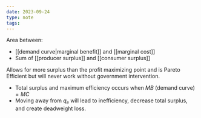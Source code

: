 ```yaml
---
date: 2023-09-24
type: note
tags: 
---
```


Area between:
- [[demand curve|marginal benefit]] and [[marginal cost]]
- Sum of [[producer surplus]] and [[consumer surplus]]

Allows for more surplus than the profit maximizing point and is Pareto Efficient but will never work without government intervention.

- Total surplus and maximum efficiency occurs when $MB \text{ (demand curve)}= MC$
- Moving away from $q_{e}$ will lead to inefficiency, decrease total surplus, and create deadweight loss.